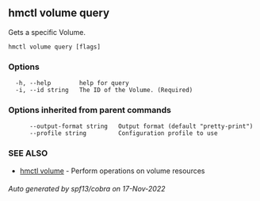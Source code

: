## hmctl volume query

Gets a specific Volume.

```
hmctl volume query [flags]
```

### Options

```
  -h, --help        help for query
  -i, --id string   The ID of the Volume. (Required)
```

### Options inherited from parent commands

```
      --output-format string   Output format (default "pretty-print")
      --profile string         Configuration profile to use
```

### SEE ALSO

* [hmctl volume](hmctl_volume.md)	 - Perform operations on volume resources

###### Auto generated by spf13/cobra on 17-Nov-2022
